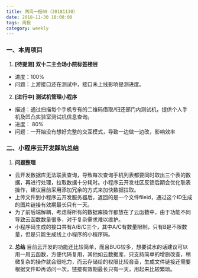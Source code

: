 ```yaml
---
title: 两周一报08（20181130）
date: 2018-11-30 18:00:00
tags: 周报
category: weekly
---
```

### 一、本周项目
1. **[待提测] 双十二主会场小院标签楼层**   
  - 进度：100%   
  - 问题：上游接口还在测试中，接口未上线影响提测进度。   


2. **[进行中] 测试机管理小程序**   
  - 描述：通过扫描每个手机专有的二维码借取/归还部门内测试机，提供个人手机及凹凸实验室测试机信息查询。
  - 进度： 80%
  - 问题：一开始没有想好完整的交互模式，导致一边做一边改，影响效率

### 二、小程序云开发踩坑总结
1. **问题整理**
  - 云开发数据库无法联表查询，导致每次查询手机列表都要同时取出三个表的数据，再进行处理，拉取数据十分耗时。小程序云开发社区反馈后期会优化联表操作，建议目前采用添加冗余的方式来加快数据拉取。
  - 上传文件到小程序云开发服务器后，返回的是一个文件fileid，通过这个ID生成的图片链接有效期最长只有一天。
  - 为了前后端解耦，考虑将所有的数据库操作都放在了云函数中，由于功能不同导致云函数数量很多，对于复杂需求难以维护。
  - 小程序码生成的接口共有A/B/C三个，其中A/C有数量限制，只有B是不限数量，但是只能生成线上小程序的小程序码。

2. **总结**
  目前云开发的功能还比较简单，而且BUG较多，想要试水的话建议可以用一用云函数，方便代码复用，其他如云数据库，只支持简单的增删改查，稍微复杂的操作就会很吃力，而云存储给的权限比较吝啬，生成文件链接还需要根据文件ID再访问一次，链接有效期最长只有一天，用起来比较繁琐。